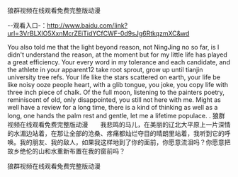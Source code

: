 狼群视频在线观看免费完整版动漫

--观看入口-：http://www.baidu.com/link?url=3VrBLXlO5XxnMcrZEiTidYCfCWF-0d9sJg6RtkqzmXC&wd

You also told me that the light beyond reason, not NingJing no so far, is I didn't understand the reason, at the moment but for my little life has played a great efficiency.
Your every word in my tolerance and each candidate, and the athlete in your apparent12 take root sprout, grow up until tianjin university tree refs.
Your life like the stars scattered on earth, your life be like noisy ooze people heart, with a glib tongue, you joke, you copy life with three inch piece of chalk.
Of the full moon, listening to the painters poetry, reminiscent of old, only disappointed, you still not here with me.
Might as well have a review for a long time, there is a kind of thinking as well as a long, one hands the palm rest and gentle, let me a lifetime populace.
.
狼群视频在线观看免费完整版动漫　　我悲鸣的马儿，在美丽的辽北大平原上一片深情的水湄边站着，在那让全部的沧桑、疼痛都灿烂夺目的晴朗里站着，我听到它的呼唤。我的朋友、我的敌人，如果我这样地到了你的面前，你愿意流泪吗？你愿意把故乡绝伦的山和水重新布置在我的窗前吗？

狼群视频在线观看免费完整版动漫
